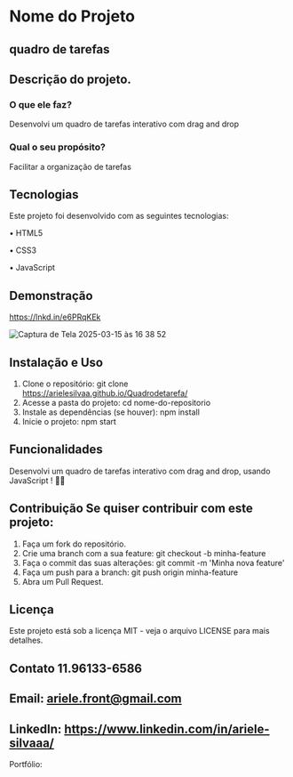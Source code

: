 # Nome do Projeto

## quadro de tarefas

## Descrição do projeto.

 ### O que ele faz? 
 
Desenvolvi um quadro de tarefas interativo com drag and drop
 
 ### Qual o seu propósito? 
 
 Facilitar a organização de tarefas

## Tecnologias 
Este projeto foi desenvolvido com as seguintes tecnologias:

 • HTML5 

• CSS3 

• JavaScript 

 ## Demonstração

https://lnkd.in/e6PRqKEk



![Captura de Tela 2025-03-15 às 16 38 52](https://github.com/user-attachments/assets/68158078-1151-42cb-8f27-29c372726026)



## Instalação e Uso 
1. Clone o repositório: git clone https://arielesilvaa.github.io/Quadrodetarefa/
2. Acesse a pasta do projeto: cd nome-do-repositorio 
3. Instale as dependências (se houver): npm install 
4. Inicie o projeto: npm start  

## Funcionalidades

 Desenvolvi um quadro de tarefas interativo com drag and drop, usando JavaScript ! 📝✨

 ## Contribuição Se quiser contribuir com este projeto: 

1. Faça um fork do repositório. 
2. Crie uma branch com a sua feature: git checkout -b minha-feature 
3. Faça o commit das suas alterações: git commit -m 'Minha nova feature' 
4. Faça um push para a branch: git push origin minha-feature 
5. Abra um Pull Request. 

## Licença
 Este projeto está sob a licença MIT - veja o arquivo LICENSE para mais detalhes.
 
 ## Contato 11.96133-6586 
  
## Email: ariele.front@gmail.com
 
##  LinkedIn: https://www.linkedin.com/in/ariele-silvaaa/
  
  Portfólio: 
